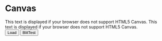 
<script type="text/javascript">
	
	var context;
	var context02;
	var image;
	
	$('document').ready(function () {
		var canvas01 = $('#canvas01');
		context = canvas01.get(0).getContext('2d');
		var canvas02 = $('#canvas02');
		context02 = canvas02.get(0).getContext('2d');			
	});
	
	function loadImage(callback)
	{
		var image = new Image();
		image.onload = function() {
			callback(image);
		}
		image.src = "images/cscGarden.png";
	}

	function doLoad()
	{
		var canvas01 = document.getElementById('canvas01');
		var context = canvas01.getContext('2d');
		loadImage(function(image) {
		  context.drawImage(image, 0, 0);
		});
	}
	
	function doLoader()
	{
	
		image = new Image();
		image.src = "images/cscGarden.png";
		$(image).load(function() {
		  context.drawImage(image, 0, 0);
		  context.clearRect(0, 0, 75, 75);
		});
	}
	
	function blitTest()
	{
		// var imageData = context.getImageData(0, 0, 25, 25);
		for (var j = 0; j < 6; j++)
			for (var i = 0; i < 12; i++)
			{
				context.drawImage(image, 0, 25, 25, 25, i * 25, j * 25, 25, 25);
			}
	}
</script>


Canvas
======

<canvas id="canvas01">
	This text is displayed if your browser does not support HTML5 Canvas.
</canvas>

<canvas id="canvas02">
	This text is displayed if your browser does not support HTML5 Canvas.
</canvas>

<div>
	<button onclick="doLoader()">Load</button>
	<button onclick="blitTest()">BlitTest</button>
</div>
